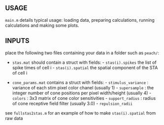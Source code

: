 USAGE
------

`main.m` details typical usage: loading data, preparing calculations, 
running calculations and making some plots.


INPUTS
------

place the following two files containing your data in a folder 
such as `peach/`:

- `stas.mat` should contain a struct with fields:
      - `stas(i).spikes` the list of spike times of cell i
      - `stas(i).spatial` the spatial component of the STA of cell i

- `cone_params.mat` contains a struct with fields:
        - `stimulus_variance` : variance of each stim pixel color chanel (usually 1)
        - `supersample`       : the integer number of cone positions per pixel width/height  (usually 4)
        - `colors`            : 3x3 matrix of cone color sensitivities
        - `support_radius`    : radius of cone receptive field filter  (usually 3.0)
        - `repulsion_radii`

see `fullstas2stas.m` for an example of how to make `stas(i).spatial` from raw data